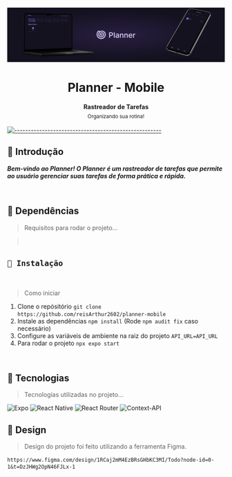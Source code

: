 <p align="center">
  <img src="src/assets/banner - planner 2x.jpg" alt="Logo" />
</p>

<h1 align="center"> Planner - Mobile</h1>

<p align="center">
  <b> Rastreador de Tarefas</b></br>
  <sub>Organizando sua rotina!<sub>
</p>

[![-----------------------------------------------------](https://raw.githubusercontent.com/andreasbm/readme/master/assets/lines/colored.png)](#table-of-contents)

## 🚀 Introdução

**_Bem-vindo ao Planner! O Planner é um rastreador de tarefas que permite ao usuário gerenciar suas tarefas de forma prática e rápida._**

<br/>

## 🚀 Dependências

> Requisitos para rodar o projeto...

> <br/>

## `📖 Instalação`

<br />

> Como iniciar 
1. Clone o repósitório `git clone https://github.com/reisArthur2602/planner-mobile`
2. Instale as dependências `npm install` (Rode `npm audit fix` caso necessário)
3. Configure as variáveis de ambiente na raiz do projeto `API_URL=API_URL`
4. Para rodar o projeto `npx expo start`

<br />

## 🚀 Tecnologias

> Tecnologias utilizadas no projeto...

![Expo](https://img.shields.io/badge/expo-1C1E24?style=for-the-badge&logo=expo&logoColor=#D04A37)
![React Native](https://img.shields.io/badge/react_native-%2320232a.svg?style=for-the-badge&logo=react&logoColor=%2361DAFB)
![React Router](https://img.shields.io/badge/React_Router-CA4245?style=for-the-badge&logo=react-router&logoColor=white)
![Context-API](https://img.shields.io/badge/Context--Api-000000?style=for-the-badge&logo=react)

## 🚀 Design

> Design do projeto foi feito utilizando a ferramenta Figma.

```
https://www.figma.com/design/1RCaj2mM4EzBRsGHbKC3MI/Todo?node-id=0-1&t=DzJHWg2OpN46FJLx-1
```
